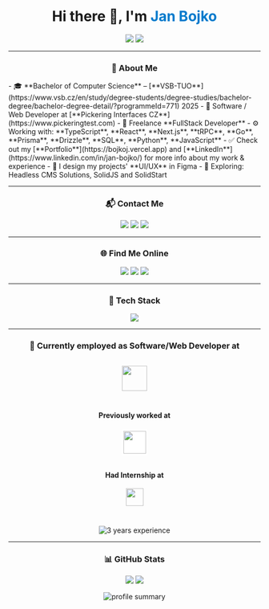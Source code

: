 <!-- README.md -->

<h1 align="center">Hi there 👋, I'm <span style="color:#007acc">Jan Bojko</span></h1>
<p align="center">
<img src="https://readme-typing-svg.demolab.com/?lines=Fullstack+Developer+%7C+UI%2FUX+Designer;&center=true&width=800&height=45&duration=5000&pause=2000" />
<img src="https://readme-typing-svg.demolab.com/?lines=Typescript+%7C+React+%7C+Next.js+%7C+tRPC+%7C+Go;&center=true&width=800&height=45&duration=5000&pause=2000" />
</p>


---

<h3 align="center">🧠 About Me</h3>
- 🎓 **Bachelor of Computer Science** – [**VSB-TUO**](https://www.vsb.cz/en/study/degree-students/degree-studies/bachelor-degree/bachelor-degree-detail/?programmeId=771) 2025
- 💼 Software / Web Developer at [**Pickering Interfaces CZ**](https://www.pickeringtest.com) 
- 💼 Freelance **FullStack Developer**
- ⚙️ Working with: **TypeScript**, **React**, **Next.js**, **tRPC**, **Go**, **Prisma**, **Drizzle**, **SQL**, **Python**, **JavaScript**
 - ✅ Check out my  [**Portfolio**](https://bojkoj.vercel.app) and [**LinkedIn**](https://www.linkedin.com/in/jan-bojko/) for more info about my work & experience
- 🎨 I design my projects' **UI/UX** in Figma
- 🧪 Exploring: Headless CMS Solutions, SolidJS and SolidStart

---

<h3 align="center">📬 Contact Me</h3>

<p align="center">
  <a href="mailto:honzabojko@seznam.cz"><img src="https://img.shields.io/badge/Email%20(Seznam)-D14836?style=for-the-badge&logo=gmail&logoColor=white" /></a>
  <a href="mailto:jan.bojko@pickering.cz"><img src="https://img.shields.io/badge/Email%20(Pickering)-0078D4?style=for-the-badge&logo=microsoftoutlook&logoColor=white" /></a>
  <a href="mailto:jan.bojko.st@vsb.cz"><img src="https://img.shields.io/badge/Email%20(VSB)-003087?style=for-the-badge&logo=gmail&logoColor=white" /></a>
</p>

---

<h3 align="center">🌐 Find Me Online</h3>

<p align="center">
  <a href="https://www.linkedin.com/in/jan-bojko/"><img src="https://img.shields.io/badge/LinkedIn-%230077B5.svg?style=for-the-badge&logo=linkedin&logoColor=white" /></a>
  <a href="https://bojkoj.vercel.app"><img src="https://img.shields.io/badge/Portfolio-222222?style=for-the-badge&logo=vercel&logoColor=white" /></a>
  <a href="https://github.com/BojkoJ"><img src="https://img.shields.io/badge/GitHub-%23121011.svg?style=for-the-badge&logo=github&logoColor=white" /></a>
</p>

---

<h3 align="center">🧰 Tech Stack</h3>

<p align="center">
<img src="https://skillicons.dev/icons?i=react,nextjs,nodejs,express,js,ts,tailwind,html,css,figma,npm,pnpm,yarn,vercel,github,git,python,django,go,linux,vscode,mysql,mongodb,prisma,cpp,cs,dotnet&perline=9" />
</p>

---

<h3 align="center">🏢 Currently employed as Software/Web Developer at</h3>

<p align="center" style="margin-top:30px;">
  <a href="https://www.pickeringtest.com">
    <img src="https://upload.wikimedia.org/wikipedia/commons/9/98/Pickering-logo-blue-logo.svg" height="50" />
  </a>
</p>

<h4 align="center" style="margin-top:40px;">Previously worked at</h4>

<p align="center">
  <a href="https://expan.do">
    <img src="https://dobrysef.cz/media/pub/brand/expando-logo.jpg" height="45" style="background-color:white; padding:4px; border-radius:4px;" />
  </a>
</p>



<h4 align="center" style="margin-top:30px;">Had Internship at</h4>

<p align="center">
  <a href="https://www.tietoevry.com/">
    <img src="https://miro.medium.com/v2/resize:fit:1400/0*F3stcIHZPDssZl5-.jpg" height="35" tyle="background-color:purple; padding:4px; border-radius:4px;" />
  </a>
  <br />
</p>

<p align="center" style="margin-top:40px;">
  <img src="https://img.shields.io/badge/Total Experience-3%20years-blue?style=for-the-badge&logo=clock&logoColor=white" alt="3 years experience" />
</p>



---


<h3 align="center">📊 GitHub Stats</h3>


<p align="center">
  <img src="https://github-profile-summary-cards.vercel.app/api/cards/repos-per-language?username=BojkoJ&theme=transparent&exclude=CSS,html" />
  <img src="https://github-profile-summary-cards.vercel.app/api/cards/most-commit-language?username=BojkoJ&theme=transparent&exclude=CSS,html" />
</p>

<p align="center">
  <img src="https://github-profile-summary-cards.vercel.app/api/cards/profile-details?username=BojkoJ&theme=transparent" alt="profile summary" />
</p>
